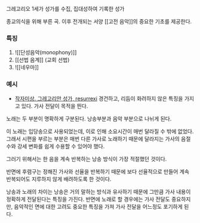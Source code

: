 
그레고리오 1세가 성가를 수집, 집대성하여 기록한 성가

종교의식을 위해 부른 곡. 이후 전개되는 서양 [[고전 음악]]의 중요한 기초를 제공한다. 

### 특징
1. ![[단성음악(monophony)]] 
2. [[선법 음계]] (교회 선법)
3. ![[네우마]]

### 예시
+ <a href="https://youtu.be/yJ0To28vLCE">작자미상. 그레고리안 성가, resurrexi</a>
경건하고, 리듬이 화려하지 않은 특징을 가지고 있다. 가사 전달이 목적을 띈다.

노래는 두 부분이 명확하게 구분된다.  낭송부분과 음악 부분으로 나뉘게 된다. 

이 노래는 입당송으로 사용되었는데, 이로 인해 소요시간이 매번 달라질 수 밖에 없었다. 그래서 시편을 부르는 부분은 매번 다른 가사로 노래하기 때문에 달라지는 가사의 음절수와 강세 변화를 쉽게 수용할 수 있어야 했다. 

그러기 위해서는 한 음을 계속 반복하는 낭송 방식이 가장 적절했던 것이다. 

반면에 후렴구는 정해진 가사와 선율을 반복하기 때문에 보다 선율적으로 만들어 계속 반복되어도 지루하지 않게 배려하도록 한 것이다. 

낭송과 노래의 차이는 낭송은 거의 말하는 방식과 유사하기 때문에 그만큼 가사 내용이 정확하게 전달된다는 특징을 가진다.  반면에 노래로 할 경우에는 가사 전달도 중요하지만, 음악적인 면에 대한 고려도 중요한 특징을 가져 가사 전달을 어느정도 포기하게 된다. 